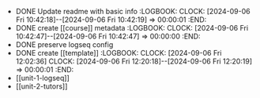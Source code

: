 - DONE Update readme with basic info
  :LOGBOOK:
  CLOCK: [2024-09-06 Fri 10:42:18]--[2024-09-06 Fri 10:42:19] =>  00:00:01
  :END:
- DONE create [[course]] metadata
  :LOGBOOK:
  CLOCK: [2024-09-06 Fri 10:42:47]--[2024-09-06 Fri 10:42:47] =>  00:00:00
  :END:
- DONE preserve logseq config
- DONE create [[template]]
  :LOGBOOK:
  CLOCK: [2024-09-06 Fri 12:02:36]
  CLOCK: [2024-09-06 Fri 12:20:18]--[2024-09-06 Fri 12:20:19] =>  00:00:01
  :END:
- [[unit-1-logseq]]
- [[unit-2-tutors]]